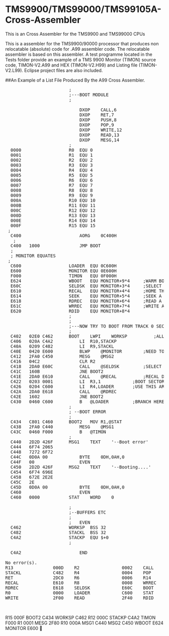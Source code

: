 # TMS9900/TMS99000/TMS99105A-Cross-Assembler
This is an Cross Assembler for the TMS9900 and TMS99000 CPUs

This is a assembler for the TMS9900/90000 processor that produces non relocatable (absolute) code for .A99 assembler code.   The relocatable assembler is based on this assembler.   A test programme located in the Tests folder provide an example of a TMS 9900 Monitor (TIMON) source code, TIMON-V2.A99 and HEX (TIMON-V2.H99) and Listing file (TIMON-V2.L99).  Eclipse project files are also included.

##An Example of a List File Produced By the A99 Cross Assembler.

<pre>
                        ;
                        ;---BOOT MODULE
                        ;
                        
                        	DXOP	CALL,6
                        	DXOP	RET,7
                        	DXOP	PUSH,8
                        	DXOP	POP,9
                        	DXOP	WRITE,12
                        	DXOP	READ,13
                        	DXOP	MESG,14
                        ;
  0000                  R0	EQU	0
  0001                  R1	EQU	1
  0002                  R2	EQU	2
  0003                  R3	EQU	3
  0004                  R4	EQU	4
  0005                  R5	EQU	5
  0006                  R6	EQU	6
  0007                  R7	EQU	7
  0008                  R8	EQU	8
  0009                  R9	EQU	9
  000A                  R10	EQU	10
  000B                  R11	EQU	11
  000C                  R12	EQU	12
  000D                  R13	EQU	13
  000E                  R14	EQU	14
  000F                  R15	EQU	15
 ;
  C400                  	AORG	0C400H
   ;
  C400   1000           	JMP	BOOT 
  ;
  ;	MONITOR EQUATES	
 ;
  C600                  LOADER	EQU	0C600H
  E600                  MONITOR EQU	0E600H
  F000                  TIMON	EQU	0F000H
  E624                  WBOOT	EQU	MONITOR+9*4		;WARM BOOT
  E60C                  SELDSK  EQU	MONITOR+3*4		;SELECT A DISK
  E610                  RECAL	EQU	MONITOR+4*4		;HOME THE DRIVE
  E614                  SEEK	EQU	MONITOR+5*4		;SEEK A TRACK
  E618                  RDREC	EQU	MONITOR+6*4		;READ A SECTOR
  E61C                  WRREC	EQU	MONITOR+7*4		;WRITE A SECTOR
  E620                  RDID	EQU	MONITOR+8*4
                        ;
                        ;
                        ;---NOW TRY TO BOOT FROM TRACK 0 SECTOR 1
                        ;
  C402   02E0 C462      BOOT	LWPI	WORKSP			;ALL PROGRAMMES HAVE THEIR OWN WP
  C406   020A C4A2      	LI	R10,STACKP
  C40A   0209 C482      	LI	R9,STACKL
  C40E   0420 E600      	BLWP	@MONITOR		;NEED TO SET UP MONITOR
  C412   2FA0 C450      	MESG	@MSG2
  C416   04C2           	CLR	R2
  C418   2DA0 E60C      	CALL	@SELDSK			;SELECT DRIVE A
  C41C   160B           	JNE	BOOT2
  C41E   2DA0 E610      	CALL	@RECAL		 	;RECAL DRIVE A
  C422   0203 0001      	LI	R3,1			;BOOT SECTOR
  C426   0204 C600      	LI	R4,LOADER		;USE THIS AREA TO BOOT
  C42A   2DA0 E618      	CALL	@RDREC
  C42E   1602           	JNE	BOOT2
  C430   0460 C600      	B	@LOADER			;BRANCH HERE TO LOAD THE SYSTEM
                        ;
                        ; --BOOT ERROR
                        ;
  C434   C801 C460      BOOT2	MOV	R1,@STAT
  C438   2FA0 C440      	MESG	@MSG1
  C43C   0460 F000      	B	@TIMON
                        ;
  C440   2D2D 426F      MSG1	TEXT	'--Boot error'
  C444   6F74 2065      
  C448   7272 6F72      
  C44C   0D0A 00        	BYTE	0DH,0AH,0
  C44F   00             	EVEN
  C450   2D2D 426F      MSG2	TEXT	'--Booting....'
  C454   6F74 696E      
  C458   672E 2E2E      
  C45C   2E             
  C45D   0D0A 00        	BYTE	0DH,0AH,0
  C460                  	EVEN
  C460   0000           STAT	WORD	0
                        	
                        ;
                        ;--BUFFERS ETC
                        ;
                        ;	EVEN
  C462                  WORKSP	BSS	32
  C482                  STACKL	BSS	32
  C4A2                  STACKP	EQU	$+0
                        ;
                        
  C4A2                  	END

No error(s).
R13               000D    R2                0002    CALL              2D80    R3                0003
STACKL            C482    R4                0004    POP               2E40    R5                0005
RET               2DC0    R6                0006    R14               000E    R7                0007
RECAL             E610    R8                0008    WRREC             E61C    R9                0009
RDREC             E618    SELDSK            E60C    BOOT              C402    R11               000B
R0                0000    LOADER            C600    STAT              C460    SEEK              E614
WRITE             2F00    READ              2F40    RDID              E620    PUSH              2E00

  </pre>
R15               000F    BOOT2             C434    WORKSP            C462    R12               000C
STACKP            C4A2    TIMON             F000    R1                0001    MESG              2F80
R10               000A    MSG1              C440    MSG2              C450    WBOOT             E624
MONITOR           E600

